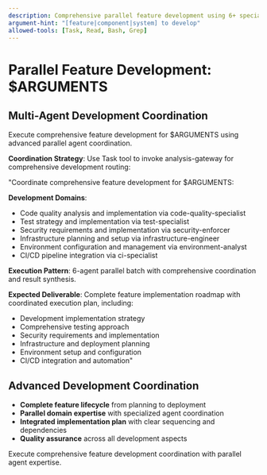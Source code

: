```yaml
---
description: Comprehensive parallel feature development using 6+ specialized agents for complete implementation coordination
argument-hint: "[feature|component|system] to develop"
allowed-tools: [Task, Read, Bash, Grep]
---
```


# Parallel Feature Development: $ARGUMENTS

## Multi-Agent Development Coordination

Execute comprehensive feature development for $ARGUMENTS using advanced parallel agent coordination.

**Coordination Strategy**: Use Task tool to invoke analysis-gateway for comprehensive development routing:

"Coordinate comprehensive feature development for $ARGUMENTS:

**Development Domains**:
- Code quality analysis and implementation via code-quality-specialist
- Test strategy and implementation via test-specialist
- Security requirements and implementation via security-enforcer
- Infrastructure planning and setup via infrastructure-engineer
- Environment configuration and management via environment-analyst
- CI/CD pipeline integration via ci-specialist

**Execution Pattern**: 6-agent parallel batch with comprehensive coordination and result synthesis.

**Expected Deliverable**: Complete feature implementation roadmap with coordinated execution plan, including:
- Development implementation strategy
- Comprehensive testing approach
- Security requirements and implementation
- Infrastructure and deployment planning
- Environment setup and configuration
- CI/CD integration and automation"

## Advanced Development Coordination
- **Complete feature lifecycle** from planning to deployment
- **Parallel domain expertise** with specialized agent coordination
- **Integrated implementation plan** with clear sequencing and dependencies
- **Quality assurance** across all development aspects

Execute comprehensive feature development coordination with parallel agent expertise.